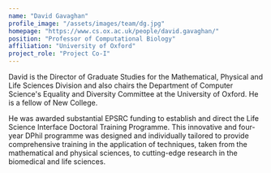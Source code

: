 ```yaml
---
name: "David Gavaghan"
profile_image: "/assets/images/team/dg.jpg"
homepage: "https://www.cs.ox.ac.uk/people/david.gavaghan/"
position: "Professor of Computational Biology"
affiliation: "University of Oxford"
project_role: "Project Co-I"
---
```


David is the Director of Graduate Studies for the Mathematical, Physical and
Life Sciences Division and also chairs the Department of Computer Science's
Equality and Diversity Committee at the University of Oxford. He is a fellow of
New College.

He was awarded substantial EPSRC funding to establish and direct the Life
Science Interface Doctoral Training Programme. This innovative and four-year
DPhil programme was designed and individually tailored to provide comprehensive
training in the application of techniques, taken from the mathematical and
physical sciences, to cutting-edge research in the biomedical and life
sciences.

